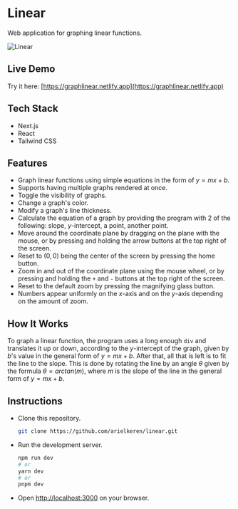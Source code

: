 # Linear

Web application for graphing linear functions.

![Linear](https://github.com/user-attachments/assets/2b01caea-4be8-4e64-8ace-395e1d674b31)

## Live Demo

Try it here: [https://graphlinear.netlify.app](https://graphlinear.netlify.app)

## Tech Stack
- Next.js
- React
- Tailwind CSS

## Features

- Graph linear functions using simple equations in the form of $y=mx+b$.
- Supports having multiple graphs rendered at once.
- Toggle the visibility of graphs.
- Change a graph's color.
- Modify a graph's line thickness.
- Calculate the equation of a graph by providing the program with 2 of the following: slope, $y$-intercept, a point, another point.
- Move around the coordinate plane by dragging on the plane with the mouse, or by pressing and holding the arrow buttons at the top right of the screen.
- Reset to $(0,0)$ being the center of the screen by pressing the home button.
- Zoom in and out of the coordinate plane using the mouse wheel, or by pressing and holding the `+` and `-` buttons at the top right of the screen.
- Reset to the default zoom by pressing the magnifying glass button.
- Numbers appear uniformly on the $x$-axis and on the $y$-axis depending on the amount of zoom.

## How It Works

To graph a linear function, the program uses a long enough `div` and translates it up or down, according to the $y$-intercept of the graph, given by $b$'s value in the general form of $y=mx+b$. After that, all that is left is to fit the line to the slope. This is done by rotating the line by an angle $θ$ given by the formula $θ=arctan(m)$, where $m$ is the slope of the line in the general form of $y=mx+b$.

## Instructions

- Clone this repository.
  ```bash
  git clone https://github.com/arielkeren/linear.git
  ```
- Run the development server.
  ```bash
  npm run dev
  # or
  yarn dev
  # or
  pnpm dev
  ```
- Open [http://localhost:3000](http://localhost:3000) on your browser.
